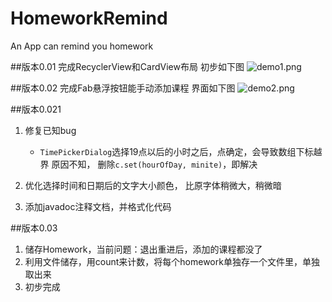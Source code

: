 # HomeworkRemind
An App can remind you homework

##版本0.01
完成RecyclerView和CardView布局
初步如下图
![demo1.png](http://upload-images.jianshu.io/upload_images/1904896-d3a036534b918a24.png?imageMogr2/auto-orient/strip%7CimageView2/2/w/1240)

##版本0.02
完成Fab悬浮按钮能手动添加课程
界面如下图
![demo2.png](http://upload-images.jianshu.io/upload_images/1904896-37b9f2c2a969642b.png?imageMogr2/auto-orient/strip%7CimageView2/2/w/1240)

##版本0.021
1. 修复已知bug
	* `TimePickerDialog`选择19点以后的小时之后，点确定，会导致数组下标越界
	原因不知，
	删除`c.set(hourOfDay, minite)`，即解决

2. 优化选择时间和日期后的文字大小颜色， 比原字体稍微大，稍微暗

3. 添加javadoc注释文档，并格式化代码

##版本0.03
1. 储存Homework，当前问题：退出重进后，添加的课程都没了
2. 利用文件储存，用count来计数，将每个homework单独存一个文件里，单独取出来
3. 初步完成